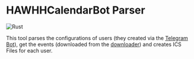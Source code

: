 # HAWHHCalendarBot Parser
![Rust](https://github.com/HAWHHCalendarBot/parser/workflows/Rust/badge.svg)

This tool parses the configurations of users (they created via the [Telegram Bot](https://github.com/HAWHHCalendarBot/TelegramBot)), get the events (downloaded from the [downloader](https://github.com/HAWHHCalendarBot/downloader)) and creates ICS Files for each user.
